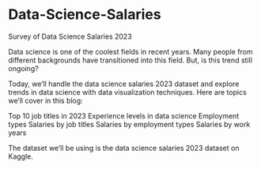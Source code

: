 # Data-Science-Salaries
Survey of Data Science Salaries 2023

Data science is one of the coolest fields in recent years. 
Many people from different backgrounds have transitioned into this field. But, is this trend still ongoing?

Today, we’ll handle the data science salaries 2023 dataset and explore trends in data science with data visualization techniques. 
Here are topics we’ll cover in this blog:

Top 10 job titles in 2023
Experience levels in data science
Employment types
Salaries by job titles
Salaries by employment types
Salaries by work years

The dataset we’ll be using is the data science salaries 2023 dataset on Kaggle.
